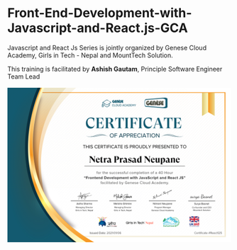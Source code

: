 # Front-End-Development-with-Javascript-and-React.js-GCA

Javascript and React Js Series is jointly organized by Genese Cloud Academy, Girls in Tech - Nepal and MountTech Solution.<br>

This training is facilitated by <b>Ashish Gautam</b>, Principle Software Engineer Team Lead</br></br>
<img src="https://github.com/np-n/Front-End-Development-with-Javascript-and-React.js-GCA/blob/master/React%20JS%20_Netra%20Prasad%20Neupane.jpg">

